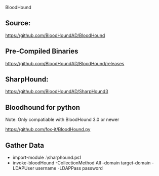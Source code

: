 BloodHound

## Source: 

https://github.com/BloodHoundAD/BloodHound

## Pre-Compiled Binaries

https://github.com/BloodHoundAD/BloodHound/releases

## SharpHound: 

https://github.com/BloodHoundAD/SharpHound3

## Bloodhound for python 
Note: Only compatiable with BloodHound 3.0 or newer

https://github.com/fox-it/BloodHound.py


## Gather Data

- import-module .\sharphound.ps1
- invoke-bloodHound -CollectionMethod All -domain target-domain -LDAPUser username -LDAPPass password